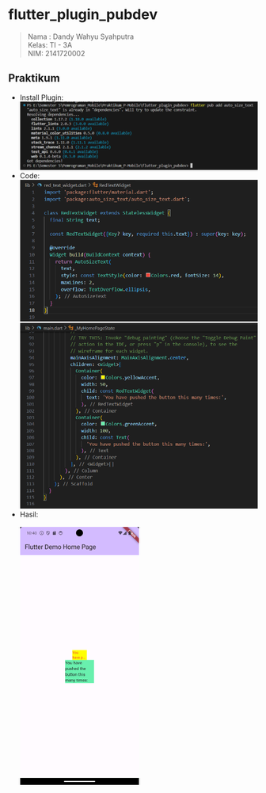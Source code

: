 # flutter_plugin_pubdev

> Nama  : Dandy Wahyu Syahputra</br>Kelas: TI - 3A
</br>NIM: 2141720002

## Praktikum

- Install Plugin:<br>
![Alt text](assets/install_plugin.png)
- Code:<br>
![Alt text](assets/Code_RedTextWidget.png)
![Alt text](assets/Code_MainDart.png)
- Hasil:<br>
<br><img src='assets/Week9_HasilPraktikum.png' width='50%'><br>